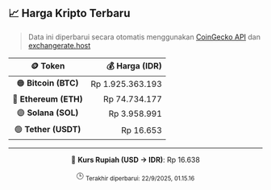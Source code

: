 

<!-- HARGA_KRIPTO -->
## 📈 Harga Kripto Terbaru

> Data ini diperbarui secara otomatis menggunakan [CoinGecko API](https://www.coingecko.com/) dan [exchangerate.host](https://exchangerate.host/)

<div align="center">

| 🪙 Token | 💰 Harga (IDR) |
|:------:|---------------:|
| 🟠 **Bitcoin (BTC)**   | Rp 1.925.363.193 |
| 🔵 **Ethereum (ETH)**  | Rp 74.734.177 |
| 🟣 **Solana (SOL)**    | Rp 3.958.991 |
| 🟢 **Tether (USDT)**   | Rp 16.653 |

---

💱 **Kurs Rupiah (USD → IDR)**: Rp 16.638

🕒 <sub>Terakhir diperbarui: 22/9/2025, 01.15.16</sub>

</div>
<!-- /HARGA_KRIPTO -->